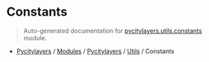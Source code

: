 # Constants

> Auto-generated documentation for [pycitylayers.utils.constants](https://github.com/miladaghamohamadnia/pycitylayers/blob/main/pycitylayers/utils/constants.py) module.

- [Pycitylayers](../../README.md#pycitylayers) / [Modules](../../MODULES.md#pycitylayers-modules) / [Pycitylayers](../index.md#pycitylayers) / [Utils](index.md#utils) / Constants
